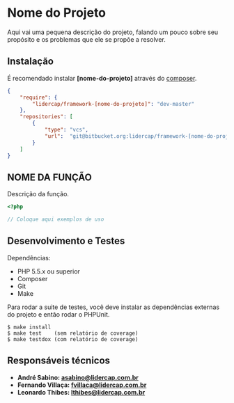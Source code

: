 Nome do Projeto
===============

Aqui vai uma pequena descrição do projeto, falando um pouco sobre seu propósito e os problemas que ele se propõe a resolver.

Instalação
----------

É recomendado instalar **[nome-do-projeto]** através do [composer](http://getcomposer.org).

```json
{
    "require": {
        "lidercap/framework-[nome-do-projeto]": "dev-master"
    },
    "repositories": [
        {
            "type": "vcs",
            "url":  "git@bitbucket.org:lidercap/framework-[nome-do-projeto].git"
        }
    ]
}
```

NOME DA FUNÇÃO
--------------

Descrição da função.

```php
<?php

// Coloque aqui exemplos de uso

```

Desenvolvimento e Testes
------------------------

Dependências:

 * PHP 5.5.x ou superior
 * Composer
 * Git
 * Make

Para rodar a suite de testes, você deve instalar as dependências externas do projeto e então rodar o PHPUnit.

    $ make install
    $ make test    (sem relatório de coverage)
    $ make testdox (com relatório de coverage)

Responsáveis técnicos
---------------------

 * **André Sabino: <asabino@lidercap.com.br>**
 * **Fernando Villaça: <fvillaca@lidercap.com.br>**
 * **Leonardo Thibes: <lthibes@lidercap.com.br>**
